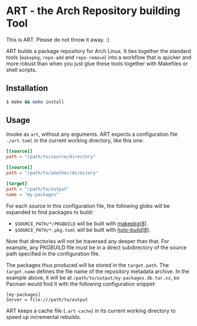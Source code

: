 # ART - the Arch Repository building Tool

This is ART. Please do not throw it away. :)

ART builds a package repository for Arch Linux. It ties together the standard tools (`makepkg`, `repo-add` and
`repo-remove`) into a workflow that is quicker and more robust than when you just glue these tools together with
Makefiles or shell scripts.

## Installation

```bash
$ make && make install
```

## Usage

Invoke as `art`, without any arguments. ART expects a configuration file `./art.toml` in the current working directory,
like this one:

```toml
[[source]]
path = "/path/to/source/directory"

[[source]]
path = "/path/to/another/directory"

[target]
path = "/path/to/output"
name = "my-packages"
```

For each source in this configuration file, the following globs will be expanded to find packages to build:

* `$SOURCE_PATH/*/PKGBUILD` will be built with [makepkg(8)](https://www.archlinux.org/pacman/makepkg.8.html).
* `$SOURCE_PATH/*.pkg.toml` will be built with [holo-build(8)](https://github.com/holocm/holo-build).

Note that directories will not be traversed any deeper than that. For example, any PKGBUILD file must be in a direct
subdirectory of the source path specified in the configuration file.

The packages thus produced will be stored in the `target.path`. The `target.name` defines the file name of the
repository metadata archive. In the example above, it will be at `/path/to/output/my-packages.db.tar.xz`, so Pacman
would find it with the following configuration snippet:

```
[my-packages]
Server = file:///path/to/output
```

ART keeps a cache file (`.art-cache`) in its current working directory to speed up incremental rebuilds.
